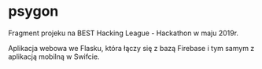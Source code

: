 # psygon


Fragment projeku na BEST Hacking League - Hackathon w maju 2019r.

Aplikacja webowa we Flasku, która łączy się z bazą Firebase i tym samym z aplikacją mobilną w Swifcie.
